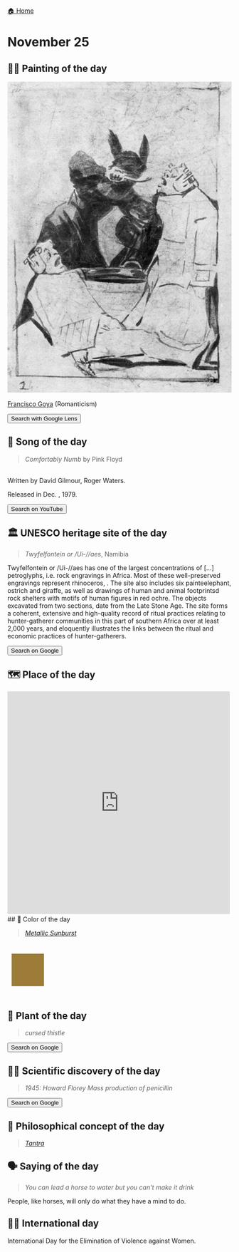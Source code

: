 
[🏠 Home](../../index.md)

# November 25

## 🧑‍🎨 Painting of the day

<img width="600" src="../img/Francisco_Goya_7.jpg">

[Francisco Goya](http://en.wikipedia.org/wiki/Francisco_Goya) (Romanticism)

<button class="btn btn-success"
onclick=" window.open('https://lens.google.com/uploadbyurl?url=https://iretes.github.io/one-a-day/data/img/Francisco_Goya_7.jpg','_blank')">
Search with Google Lens
</button>

## 🎼 Song of the day

> *Comfortably Numb*
by Pink Floyd

<br />Written by David Gilmour, Roger Waters.

Released in Dec. , 1979.

<button class="btn btn-success"
onclick=" window.open('http://www.youtube.com/search?q=Comfortably Numb by Pink Floyd','_blank')">
Search on YouTube
</button>

## 🏛️ UNESCO heritage site of the day

> *Twyfelfontein or /Ui-//aes*, Namibia

<p>Twyfelfontein or /Ui-//aes has one of the largest concentrations of [...] petroglyphs, i.e. rock engravings in Africa. Most of these well-preserved engravings represent rhinoceros, . The site also includes six painteelephant, ostrich and giraffe, as well as drawings of human and animal footprintsd rock shelters with motifs of human figures in red ochre. The objects excavated from two sections, date from the Late Stone Age. The site forms a coherent, extensive and high-quality record of ritual practices relating to hunter-gatherer communities in this part of southern Africa over at least 2,000 years, and eloquently illustrates the links between the ritual and economic practices of hunter-gatherers.</p>

<button class="btn btn-success"
onclick=" window.open('http://www.google.com/search?q=Twyfelfontein or /Ui-//aes','_blank')">
Search on Google
</button>

## 🗺️ Place of the day

<iframe
src="https://www.mapcrunch.com"
name="mapcrunch"
width="500"
height="500"
allowTransparency="true"
scrolling="no"
frameborder="0"
>
</iframe>
## 🎨 Color of the day

> *[Metallic Sunburst](https://en.wikipedia.org/wiki/List_of_Crayola_crayon_colors#Metallic_FX)*

<div style="color:#9C7C38; font-size: 100px;">&#9632;</div>

## 🌿 Plant of the day

> *cursed thistle*

<button class="btn btn-success"
onclick=" window.open('http://www.google.com/search?q=cursed thistle','_blank')">
Search on Google
</button>

## 🧑‍🔬 Scientific discovery of the day

> *1945: Howard Florey Mass production of penicillin*

<button class="btn btn-success"
onclick=" window.open('http://www.google.com/search?q=1945: Howard Florey Mass production of penicillin','_blank')">
Search on Google
</button>

## 💭 Philosophical concept of the day

> *[Tantra](https://en.wikipedia.org/wiki/Tantra)*

## 🗣️ Saying of the day

> *You can lead a horse to water but you can't make it drink*

People, like horses, will only do what they have a mind to do. 

## 🏳️‍🌈 International day

International Day for the Elimination of Violence against Women.